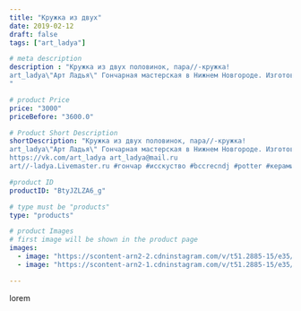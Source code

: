 ```yaml
---
title: "Кружка из двух"
date: 2019-02-12
draft: false
tags: ["art_ladya"]

# meta description
description : "Кружка из двух половинок, пара//-кружка! 
art_ladya\"Арт Ладья\" Гончарная мастерская в Нижнем Новгороде. Изготовление керамики и мастер//-классы по обучению. 
"

# product Price
price: "3000"
priceBefore: "3600.0"

# Product Short Description
shortDescription: "Кружка из двух половинок, пара//-кружка! 
art_ladya\"Арт Ладья\" Гончарная мастерская в Нижнем Новгороде. Изготовление керамики и мастер//-классы по обучению. 
https://vk.com/art_ladya art_ladya@mail.ru 
art//-ladya.Livemaster.ru #гончар #исскуство #bccrecndj #potter #керамикадляинтерьера #керамикаручнаяработа #гончарнаямастерская #керамиканазаказ #handmade #посудаизглины #керамика #гончарнаяпосуда #эксклюзивнаякерамика #dishes #decor #ceramicar #mug #claygoods #tankard #earthenware #ceramic #design #кружка #magic #restaurant #ceramicart #магия #pint #clay #авторскаякерамика"

#product ID
productID: "BtyJZLZA6_g"

# type must be "products"
type: "products"

# product Images
# first image will be shown in the product page
images:
  - image: "https://scontent-arn2-2.cdninstagram.com/v/t51.2885-15/e35/51674695_116207889478673_1438987120555180046_n.jpg?tp=1&_nc_ht=scontent-arn2-2.cdninstagram.com&_nc_cat=105&_nc_ohc=alfIo3yAEbAAX__ASLQ&oh=9900d9a15baf6427c5978164ff7dfae7&oe=606BA0FA&ig_cache_key=MTk3NzY4NDQ5NDE5ODc1NTgwNA%3D%3D.2"
  - image: "https://scontent-arn2-1.cdninstagram.com/v/t51.2885-15/e35/50758924_305599670143551_2472487528681493465_n.jpg?tp=1&_nc_ht=scontent-arn2-1.cdninstagram.com&_nc_cat=103&_nc_ohc=r0R4yqq3tBAAX-EbC3c&oh=e0a546ee63569fbdeefd485b41ea57e8&oe=606BF847&ig_cache_key=MTk3NzY4NDQ5NDE5MDI2NzQ1Nw%3D%3D.2"

---
```

lorem
